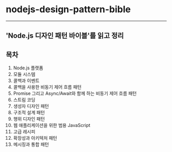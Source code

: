 # nodejs-design-pattern-bible

---
'Node.js 디자인 패턴 바이블'를 읽고 정리
---

## 목차
1. Node.js 플랫폼
2. 모듈 시스템
3. 콜백과 이벤트
4. 콜백을 사용한 비동기 제어 흐름 패턴
5. Promise 그리고 Async/Await와 함께 하는 비동기 제어 흐름 패턴
6. 스트림 코딩
7. 생성자 디자인 패턴
8. 구조적 설계 패턴
9. 행위 디자인 패턴
10. 웹 애플리케이션을 위한 범용 JavaScript
11. 고급 레시피
12. 확장성과 아키텍처 패턴
13. 메시징과 통합 패턴
